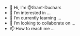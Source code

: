 - 👋 Hi, I’m @Grant-Duchars
- 👀 I’m interested in ...
- 🌱 I’m currently learning ...
- 💞️ I’m looking to collaborate on ...
- 📫 How to reach me ...

<!---
Grant-Duchars/Grant-Duchars is a ✨ special ✨ repository because its `README.md` (this file) appears on your GitHub profile.
You can click the Preview link to take a look at your changes.
--->
